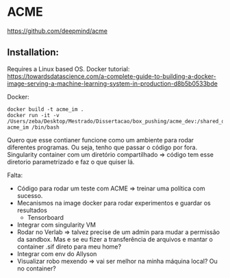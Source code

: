 # ACME
https://github.com/deepmind/acme

## Installation:
Requires a Linux based OS.
Docker tutorial: https://towardsdatascience.com/a-complete-guide-to-building-a-docker-image-serving-a-machine-learning-system-in-production-d8b5b0533bde

Docker:

```
docker build -t acme_im .
docker run -it -v /Users/zeba/Desktop/Mestrado/Dissertacao/box_pushing/acme_dev:/shared_dir  acme_im /bin/bash
```

Quero que esse contianer funcione como um ambiente para rodar diferentes programas. Ou seja, tenho que passar o código por fora.
Singularity container com um diretório compartilhado => código tem esse diretorio parametrizado e faz o que quiser lá.

Falta:
- Código para rodar um teste com ACME => treinar uma política com sucesso.
- Mecanismos na image docker para rodar experimentos e guardar os resultados
    - Tensorboard
- Integrar com singularity VM
- Rodar no Verlab => talvez precise de um admin para mudar a permissão da sandbox. Mas e se eu fizer a transferência de arquivos e mantar o container .sif direto para meu home?
- Integrar com env do Allyson
- Visualizar robo mexendo => vai ser melhor na minha máquina local? Ou no container?

<!-- Environment:
```
conda create --name acme_env python=3.9
conda activate acme_env

pip install --upgrade pip setuptools wheel
pip install git+https://github.com/deepmind/rlax.git
pip install dm-acme[jax,tf,envs]
pip install git+https://github.com/deepmind/acme.git#egg=dm-acme[jax,tf,envs]
``` -->
